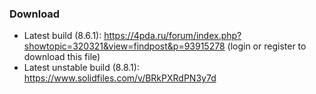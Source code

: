 ### Download
- Latest build (8.6.1): https://4pda.ru/forum/index.php?showtopic=320321&view=findpost&p=93915278 (login or register to download this file)
- Latest unstable build (8.8.1): https://www.solidfiles.com/v/BRkPXRdPN3y7d
